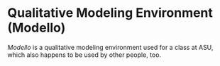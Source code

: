# Qualitative Modeling Environment (Modello)

*Modello* is a qualitative modeling environment used for a class at
 ASU, which also happens to be used by other people, too. 
